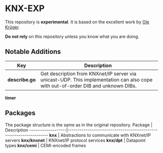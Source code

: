 # KNX-EXP

This repository is **experimental**. It is based on the excellent work by [Ole Krüger](https://github.com/vapourismo/knx-go).

**Do not rely** on this repository unless you know what you are doing.

## Notable Additions

 Key               | Description
-------------------|--------------------------------------------------------------------
**describe.go**    | Get description from KNXnet/IP server via unicast-UDP. This implementation can also cope with out-of-order DIB and unknown DIBs.
**timer**


## Packages

The package structure is the same as in the original repository.
 Package           | Description
-------------------|--------------------------------------------------------------------
 **knx**           | Abstractions to communicate with KNXnet/IP servers
 **knx/knxnet**    | KNXnet/IP protocol services
 **knx/dpt**       | Datapoint types
 **knx/cemi**      | CEMI-encoded frames


